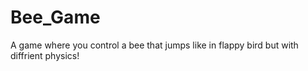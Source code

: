 # Bee_Game
A game where you control a bee that jumps like in flappy bird but with diffrient physics!
